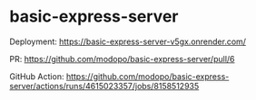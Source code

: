 # basic-express-server

Deployment: https://basic-express-server-v5gx.onrender.com/

PR: https://github.com/modopo/basic-express-server/pull/6

GitHub Action: https://github.com/modopo/basic-express-server/actions/runs/4615023357/jobs/8158512935

